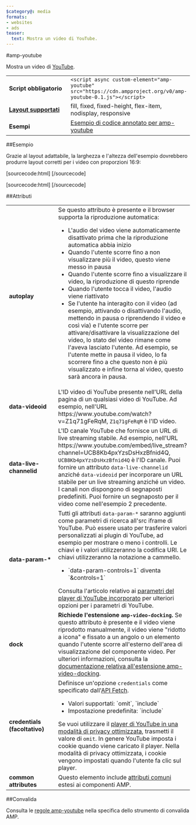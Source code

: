 ```yaml
---
$category@: media
formats:
- websites
- ads
teaser:
  text: Mostra un video di YouTube.
---
```



<!--- Reformatted by Reftar! for AMP (go/reftar) on 2019-06-13 -->
<!---
       Copyright 2016 The AMP HTML Authors. All Rights Reserved.

       Licensed under the Apache License, Version 2.0 (the "License");
     you may not use this file except in compliance with the License.
     You may obtain a copy of the License at

     http://www.apache.org/licenses/LICENSE-2.0

     Unless required by applicable law or agreed to in writing, software
     distributed under the License is distributed on an "AS-IS" BASIS,
     WITHOUT WARRANTIES OR CONDITIONS OF ANY KIND, either express or implied.
     See the License for the specific language governing permissions and
     limitations under the License.
-->

#amp-youtube

Mostra un video di [YouTube](https://www.youtube.com/).

<table>
  <tr>
    <td width="40%"><strong>Script obbligatorio</strong></td>
    <td><code>&lt;script async custom-element="amp-youtube" src="https://cdn.ampproject.org/v0/amp-youtube-0.1.js">&lt;/script></code></td>
  </tr>
  <tr>
    <td class="col-fourty"><strong><a href="https://www.ampproject.org/docs/guides/responsive/control_layout.html">Layout supportati</a></strong></td>
    <td>fill, fixed, fixed-height, flex-item, nodisplay, responsive</td>
  </tr>
  <tr>
    <td width="40%"><strong>Esempi</strong></td>
    <td><a href="https://ampbyexample.com/components/amp-youtube/">Esempio di codice annotato per amp-youtube</a></td>
  </tr>
</table>

##Esempio

Grazie al layout adattabile, la larghezza e l'altezza dell'esempio dovrebbero produrre layout corretti per i video con proporzioni 16:9:

[sourcecode:html]
<amp-youtube
    data-videoid="mGENRKrdoGY"
    layout="responsive"
    width="480" height="270"></amp-youtube>
  [/sourcecode]

  [sourcecode:html]
  <amp-youtube
      id="myLiveChannel"
      data-live-channelid="UCB8Kb4pxYzsDsHxzBfnid4Q"
      width="358"
      height="204"
      layout="responsive">
    <amp-img
      src="https://i.ytimg.com/vi/Wm1fWz-7nLQ/hqdefault_live.jpg"
      placeholder
      layout="fill"
      />
  </amp-youtube>
  [/sourcecode]

##Attributi

<table>
  <tr>
    <td width="40%"><strong>autoplay</strong></td>
    <td>Se questo attributo è presente e il browser supporta la riproduzione automatica:
      <ul>
        <li>L'audio del video viene automaticamente disattivato prima che la riproduzione automatica abbia inizio
        </li>
        <li>Quando l'utente scorre fino a non visualizzare più il video, questo viene messo in pausa
        </li>
        <li>Quando l'utente scorre fino a visualizzare il video, la riproduzione di questo riprende
        </li>
        <li>Quando l'utente tocca il video, l'audio viene riattivato
        </li>
        <li>Se l'utente ha interagito con il video (ad esempio, attivando o disattivando l'audio, mettendo in pausa o riprendendo il video e così via) e l'utente scorre per attivare/disattivare la visualizzazione del video, lo stato del video rimane come l'aveva lasciato l'utente. Ad esempio, se l'utente mette in pausa il video, lo fa scorrere fino a che questo non è più visualizzato e infine torna al video, questo sarà ancora in pausa.
        </li>
      </ul></td>
    </tr>
    <tr>
      <td width="40%"><strong>data-videoid</strong></td>
      <td>L'ID video di YouTube presente nell'URL della pagina di un qualsiasi video di YouTube.
          Ad esempio, nell'URL https://www.youtube.com/watch?v=Z1q71gFeRqM, <code>Z1q71gFeRqM</code> è l'ID video.</td>
      </tr>
      <tr>
        <td width="40%"><strong>data-live-channelid</strong></td>
        <td>L'ID canale YouTube che fornisce un URL di live streaming stabile. Ad esempio, nell'URL https://www.youtube.com/embed/live_stream?channel=UCB8Kb4pxYzsDsHxzBfnid4Q, <code>UCB8Kb4pxYzsDsHxzBfnid4Q</code> è l'ID canale. Puoi fornire un attributo <code>data-live-channelid</code> anziché <code>data-videoid</code> per incorporare un URL stabile per un live streaming anziché un video. I canali non dispongono di segnaposti predefiniti. Puoi fornire un segnaposto per il video come nell'esempio 2 precedente.</td>
      </tr>
      <tr>
        <td width="40%"><strong>data-param-*</strong></td>
        <td>Tutti gli attributi <code>data-param-*</code> saranno aggiunti come parametri di ricerca all'src iframe di YouTube. Può essere usato per trasferire valori personalizzati ai plugin di YouTube, ad esempio per mostrare o meno i controlli.
            Le chiavi e i valori utilizzeranno la codifica URI. Le chiavi utilizzeranno la notazione a cammello.
            <ul>
            <li>`data-param-controls=1` diventa `&amp;controls=1`</li>
          </ul>
          Consulta l'articolo relativo ai <a href="https://developers.google.com/youtube/player_parameters">parametri del player di YouTube incorporato</a> per ulteriori opzioni per i parametri di YouTube.
        </td>
      </tr>
      <tr>
        <td width="40%"><strong>dock</strong></td>
        <td><strong>Richiede l'estensione <code>amp-video-docking</code>.</strong> Se questo attributo è presente e il video viene riprodotto manualmente, il video viene "ridotto a icona" e fissato a un angolo o un elemento quando l'utente scorre all'esterno dell'area di visualizzazione del componente video.
            Per ulteriori informazioni, consulta la <a href="https://github.com/ampproject/amphtml/blob/master/extensions/amp-video-docking/amp-video-docking.md">documentazione relativa all'estensione amp-video-docking</a>.</td>
        </tr>
        <tr>
          <td width="40%"><strong>credentials (facoltativo)</strong></td>
          <td>Definisce un'opzione <code>credentials</code> come specificato dall'<a href="https://fetch.spec.whatwg.org/">API Fetch</a>.
            <ul>
              <li>Valori supportati: `omit`, `include`</li>
              <li>Impostazione predefinita: `include`</li>
            </ul>
            Se vuoi utilizzare il <a href="http://www.google.com/support/youtube/bin/answer.py?answer=141046">player di YouTube in una modalità di privacy ottimizzata</a>, trasmetti il valore di <code>omit</code>.
            In genere YouTube imposta i cookie quando viene caricato il player. Nella modalità di privacy ottimizzata, i cookie vengono impostati quando l'utente fa clic sul player.</td>
          </tr>
          <tr>
            <td width="40%"><strong>common attributes</strong></td>
            <td>Questo elemento include <a href="https://www.ampproject.org/docs/reference/common_attributes">attributi comuni</a> estesi ai componenti AMP.</td>
          </tr>
        </table>

##Convalida

Consulta le [regole amp-youtube](https://github.com/ampproject/amphtml/blob/master/extensions/amp-youtube/validator-amp-youtube.protoascii) nella specifica dello strumento di convalida AMP.
